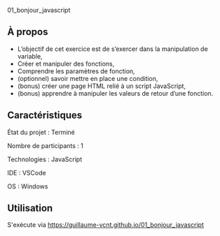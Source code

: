 01_bonjour_javascript

## À propos 
- L’objectif de cet exercice est de s’exercer dans la manipulation de variable,
- Créer et manipuler des fonctions,
- Comprendre les paramètres de fonction,
- (optionnel) savoir mettre en place une condition,
- (bonus) créer une page HTML relié à un script JavaScript,
- (bonus) apprendre à manipuler les valeurs de retour d’une fonction.

## Caractéristiques

État du projet : Terminé

Nombre de participants : 1 

Technologies : JavaScript

IDE : VSCode

OS : Windows

## Utilisation 

S'exécute via https://guillaume-vcnt.github.io/01_bonjour_javascript
